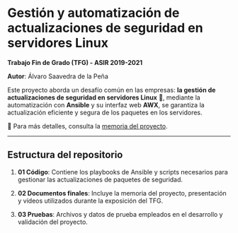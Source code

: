 # Gestión y automatización de actualizaciones de seguridad en servidores Linux

**Trabajo Fin de Grado (TFG) - ASIR 2019-2021**

**Autor**: Álvaro Saavedra de la Peña

Este proyecto aborda un desafío común en las empresas: **la gestión de actualizaciones de seguridad en servidores Linux** 🐧, mediante la automatización con **Ansible** y su interfaz web **AWX**, se garantiza la actualización eficiente y segura de los paquetes en los servidores.

📖 Para más detalles, consulta la [memoria del proyecto](./02%20Documentos%20finales/01%20Memoria%20-%20Gestión%20y%20automatización%20de%20las%20actualizaciones%20de%20seguridad.pdf).

---

## Estructura del repositorio

1. **01 Código**: Contiene los playbooks de Ansible y scripts necesarios para gestionar las actualizaciones de paquetes de seguridad.

2. **02 Documentos finales**: Incluye la memoria del proyecto, presentación y vídeos utilizados durante la exposición del TFG.

3. **03 Pruebas**: Archivos y datos de prueba empleados en el desarrollo y validación del proyecto.